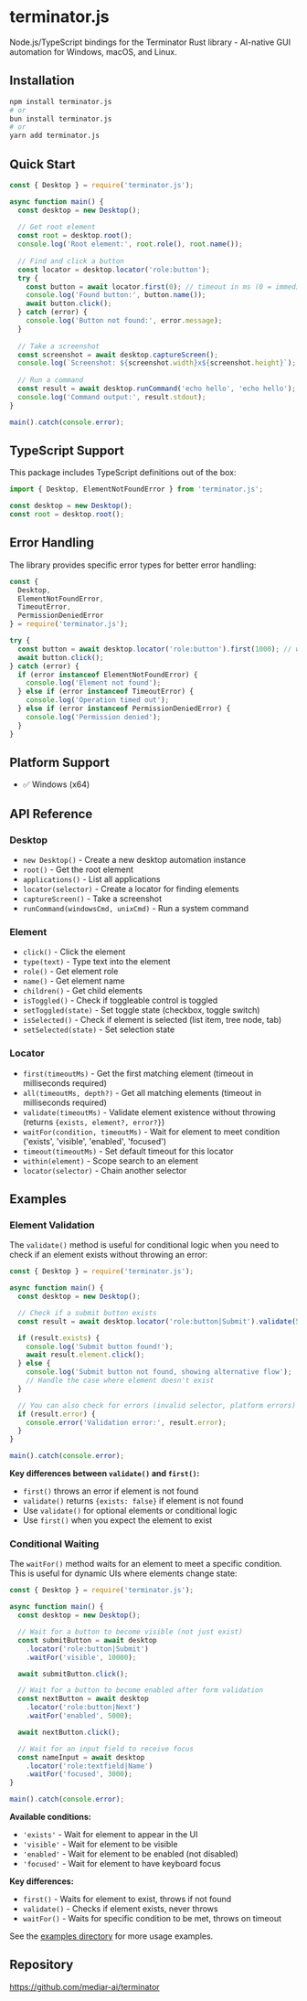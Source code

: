 # terminator.js

Node.js/TypeScript bindings for the Terminator Rust library - AI-native GUI automation for Windows, macOS, and Linux.

## Installation

```bash
npm install terminator.js
# or
bun install terminator.js
# or
yarn add terminator.js
```

## Quick Start

```javascript
const { Desktop } = require('terminator.js');

async function main() {
  const desktop = new Desktop();
  
  // Get root element
  const root = desktop.root();
  console.log('Root element:', root.role(), root.name());
  
  // Find and click a button
  const locator = desktop.locator('role:button');
  try {
    const button = await locator.first(0); // timeout in ms (0 = immediate, no retry)
    console.log('Found button:', button.name());
    await button.click();
  } catch (error) {
    console.log('Button not found:', error.message);
  }
  
  // Take a screenshot
  const screenshot = await desktop.captureScreen();
  console.log(`Screenshot: ${screenshot.width}x${screenshot.height}`);
  
  // Run a command
  const result = await desktop.runCommand('echo hello', 'echo hello');
  console.log('Command output:', result.stdout);
}

main().catch(console.error);
```

## TypeScript Support

This package includes TypeScript definitions out of the box:

```typescript
import { Desktop, ElementNotFoundError } from 'terminator.js';

const desktop = new Desktop();
const root = desktop.root();
```

## Error Handling

The library provides specific error types for better error handling:

```javascript
const { 
  Desktop, 
  ElementNotFoundError, 
  TimeoutError, 
  PermissionDeniedError 
} = require('terminator.js');

try {
  const button = await desktop.locator('role:button').first(1000); // wait up to 1 second
  await button.click();
} catch (error) {
  if (error instanceof ElementNotFoundError) {
    console.log('Element not found');
  } else if (error instanceof TimeoutError) {
    console.log('Operation timed out');
  } else if (error instanceof PermissionDeniedError) {
    console.log('Permission denied');
  }
}
```

## Platform Support

- ✅ Windows (x64)

## API Reference

### Desktop

- `new Desktop()` - Create a new desktop automation instance
- `root()` - Get the root element
- `applications()` - List all applications
- `locator(selector)` - Create a locator for finding elements
- `captureScreen()` - Take a screenshot
- `runCommand(windowsCmd, unixCmd)` - Run a system command

### Element

- `click()` - Click the element
- `type(text)` - Type text into the element
- `role()` - Get element role
- `name()` - Get element name
- `children()` - Get child elements
- `isToggled()` - Check if toggleable control is toggled
- `setToggled(state)` - Set toggle state (checkbox, toggle switch)
- `isSelected()` - Check if element is selected (list item, tree node, tab)
- `setSelected(state)` - Set selection state

### Locator

- `first(timeoutMs)` - Get the first matching element (timeout in milliseconds required)
- `all(timeoutMs, depth?)` - Get all matching elements (timeout in milliseconds required)
- `validate(timeoutMs)` - Validate element existence without throwing (returns `{exists, element?, error?}`)
- `waitFor(condition, timeoutMs)` - Wait for element to meet condition ('exists', 'visible', 'enabled', 'focused')
- `timeout(timeoutMs)` - Set default timeout for this locator
- `within(element)` - Scope search to an element
- `locator(selector)` - Chain another selector

## Examples

### Element Validation

The `validate()` method is useful for conditional logic when you need to check if an element exists without throwing an error:

```javascript
const { Desktop } = require('terminator.js');

async function main() {
  const desktop = new Desktop();

  // Check if a submit button exists
  const result = await desktop.locator('role:button|Submit').validate(5000);

  if (result.exists) {
    console.log('Submit button found!');
    await result.element.click();
  } else {
    console.log('Submit button not found, showing alternative flow');
    // Handle the case where element doesn't exist
  }

  // You can also check for errors (invalid selector, platform errors)
  if (result.error) {
    console.error('Validation error:', result.error);
  }
}

main().catch(console.error);
```

**Key differences between `validate()` and `first()`:**
- `first()` throws an error if element is not found
- `validate()` returns `{exists: false}` if element is not found
- Use `validate()` for optional elements or conditional logic
- Use `first()` when you expect the element to exist

### Conditional Waiting

The `waitFor()` method waits for an element to meet a specific condition. This is useful for dynamic UIs where elements change state:

```javascript
const { Desktop } = require('terminator.js');

async function main() {
  const desktop = new Desktop();

  // Wait for a button to become visible (not just exist)
  const submitButton = await desktop
    .locator('role:button|Submit')
    .waitFor('visible', 10000);

  await submitButton.click();

  // Wait for a button to become enabled after form validation
  const nextButton = await desktop
    .locator('role:button|Next')
    .waitFor('enabled', 5000);

  await nextButton.click();

  // Wait for an input field to receive focus
  const nameInput = await desktop
    .locator('role:textfield|Name')
    .waitFor('focused', 3000);
}

main().catch(console.error);
```

**Available conditions:**
- `'exists'` - Wait for element to appear in the UI
- `'visible'` - Wait for element to be visible
- `'enabled'` - Wait for element to be enabled (not disabled)
- `'focused'` - Wait for element to have keyboard focus

**Key differences:**
- `first()` - Waits for element to exist, throws if not found
- `validate()` - Checks if element exists, never throws
- `waitFor()` - Waits for specific condition to be met, throws on timeout

See the [examples directory](https://github.com/mediar-ai/terminator/tree/main/examples) for more usage examples.

## Repository

https://github.com/mediar-ai/terminator 